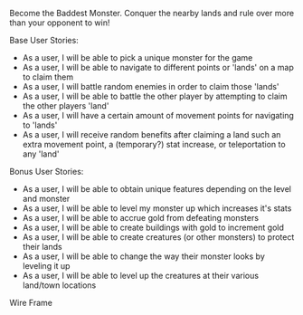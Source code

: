 Become the Baddest Monster. Conquer the nearby lands and rule over more than your opponent to win!

Base User Stories:
* As a user, I will be able to pick a unique monster for the game
* As a user, I will be able to navigate to different points or 'lands' on a map to claim them
* As a user, I will battle random enemies in order to claim those 'lands'
* As a user, I will be able to battle the other player by attempting to claim the other players 'land'
* As a user, I will have a certain amount of movement points for navigating to 'lands'
* As a user, I will receive random benefits after claiming a land such an extra movement point, a (temporary?) stat increase, or teleportation to any 'land'

Bonus User Stories:
* As a user, I will be able to obtain unique features depending on the level and monster
* As a user, I will be able to level my monster up which increases it's stats
* As a user, I will be able to accrue gold from defeating monsters 
* As a user, I will be able to create buildings with gold to increment gold
* As a user, I will be able to create creatures (or other monsters) to protect their lands
* As a user, I will be able to change the way their monster looks by leveling it up
* As a user, I will be able to level up the creatures at their various land/town locations

Wire Frame
